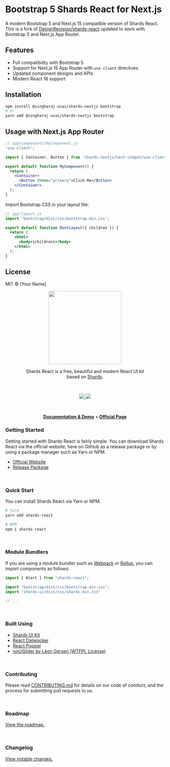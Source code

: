 # Bootstrap 5 Shards React for Next.js

A modern Bootstrap 5 and Next.js 15 compatible version of Shards React. This is a fork of [DesignRevision/shards-react](https://github.com/DesignRevision/shards-react) updated to work with Bootstrap 5 and Next.js App Router.

## Features

- Full compatibility with Bootstrap 5
- Support for Next.js 15 App Router with `use client` directives
- Updated component designs and APIs
- Modern React 18 support

## Installation

```bash
npm install @singharaj-usai/shards-nextjs bootstrap
# or
yarn add @singharaj-usai/shards-nextjs bootstrap
```

## Usage with Next.js App Router

```jsx
// app/components/MyComponent.js
'use client';

import { Container, Button } from 'shards-nextjs/next-compat/use-client';

export default function MyComponent() {
  return (
    <Container>
      <Button theme="primary">Click Me</Button>
    </Container>
  );
}
```

Import Bootstrap CSS in your layout file:

```jsx
// app/layout.js
import 'bootstrap/dist/css/bootstrap.min.css';

export default function RootLayout({ children }) {
  return (
    <html>
      <body>{children}</body>
    </html>
  );
}
```

## License

MIT © [Your Name]

<p align="center">
<img src="logo.jpg" width="230" />
</p>

<p align="center">
Shards React is a free, beautiful and modern React UI kit <br /> based on <a href="https://github.com/designrevision/shards-ui">Shards</a>.
</p>

<br />

<p align="center">
  <a href="#">
    <img src="https://img.shields.io/badge/License-MIT-brightgreen.svg" />
  </a>
  <a href="https://twitter.com/designrevision">
    <img src="https://img.shields.io/twitter/follow/DesignRevision.svg?style=social&label=Follow" />
  </a>
</p>

<br />

<p align="center">
  <a href="https://designrevision.com/docs/shards-react/"><strong>Documentation & Demo</strong></a> •
  <a href="https://designrevision.com/downloads/shards-react/"><strong>Official Page</strong></a>
</p>


### Getting Started

Getting started with Shards React is fairly simple. You can download Shards React via the official website, here on GitHub as a release package or by using a package manager such as Yarn or NPM.

* [Official Website](https://designrevision.com/downloads/shards-react)
* [Release Package](https://github.com/DesignRevision/shards-react/releases)

<br />

### Quick Start

You can install Shards React via Yarn or NPM.

```bash
# Yarn
yarn add shards-react

# NPM
npm i shards-react
```

<br />

### Module Bundlers

If you are using a module bundler such as [Webpack](https://webpack.js.org/) or [Rollup](https://rollupjs.org/), you can import components as follows:

```javascript
import { Alert } from "shards-react";

import "bootstrap/dist/css/bootstrap.min.css";
import "shards-ui/dist/css/shards.min.css"

// ...
```

<br />

### Built Using

* [Shards UI Kit](https://designrevision.com/downloads/shards/)
* [React Datepicker](https://reactdatepicker.com/)
* [React Popper](https://github.com/FezVrasta/react-popper)
* [noUiSlider by Léon Gersen (WTFPL License)](https://refreshless.com/nouislider/download/)

<br />

### Contributing

Please read [CONTRIBUTING.md](CONTRIBUTING.md) for details on our code of conduct, and the process for submitting pull requests to us.

<br />

### Roadmap

[View the roadmap.](http://designrevision.com/docs/shards-react/roadmap)

<br />

### Changelog

[View notable changes.](CHANGELOG.md)
